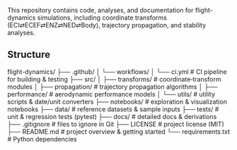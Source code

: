 This repository contains code, analyses, and documentation for flight-dynamics simulations,
including coordinate transforms (ECI⇄ECEF⇄ENZ⇄NED⇄Body), trajectory propagation, and stability
analyses.  

## Structure

flight-dynamics/
├── .github/
│   └── workflows/
│       └── ci.yml               # CI pipeline for building & testing
├── src/
│   ├── transforms/              # coordinate‐transform modules
│   ├── propagation/             # trajectory propagation algorithms
│   ├── performance/             # aerodynamic performance models
│   └── utils/                   # utility scripts & date/unit converters
├── notebooks/                   # exploration & visualization notebooks
├── data/                        # reference datasets & sample inputs
├── tests/                       # unit & regression tests (pytest)
├── docs/                        # detailed docs & derivations
├── .gitignore                   # files to ignore in Git
├── LICENSE                      # project license (MIT)
├── README.md                    # project overview & getting started
└── requirements.txt             # Python dependencies